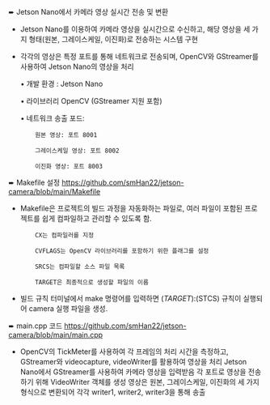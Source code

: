 ➨ Jetson Nano에서 카메라 영상 실시간 전송 및 변환

- Jetson Nano를 이용하여 카메라 영상을 실시간으로 수신하고, 해당 영상을 세 가지 형태(원본, 그레이스케일, 이진화)로 전송하는 시스템 구현

- 각각의 영상은 특정 포트를 통해 네트워크로 전송되며, OpenCV와 GStreamer를 사용하여 Jetson Nano의 영상을 처리

  • 개발 환경 : Jetson Nano
  
  • 라이브러리 OpenCV (GStreamer 지원 포함)
  
  • 네트워크 송출 포드:
  
          원본 영상: 포트 8001
  
          그레이스케일 영상: 포트 8002
  
          이진화 영상: 포트 8003



➨ Makefile 설정
  https://github.com/smHan22/jetson-camera/blob/main/Makefile
  
- Makefile은 프로젝트의 빌드 과정을 자동화하는 파일로, 여러 파일이 포함된 프로젝트를 쉽게 컴파일하고 관리할 수 있도록 함.

          CX는 컴파일러를 지정
  
          CVFLAGS는 OpenCV 라이브러리를 포함하기 위한 플래그를 설정
  
          SRCS는 컴파일할 소스 파일 목록
  
          TARGET은 최종적으로 생성할 파일의 이름
            

- 빌드 규칙
    터미널에서 make 명령어를 입력하면 $(TARGET):$(STCS) 규칙이 실행되어 camera 실행 파일을 생성.





➨ main.cpp 코드
https://github.com/smHan22/jetson-camera/blob/main/main.cpp

- OpenCV의 TickMeter를 사용하여 각 프레임의 처리 시간을 측정하고, GStreamer와 videocapture, videoWriter를 활용하여 영상을 처리
          Jetson Nano에서 GStreamer를 사용하여 카메라 영상을 입력받음
          각 포트로 영상을 전송하기 위해 VideoWriter 객체를 생성
          영상은 원본, 그레이스케일, 이진화의 세 가지 형식으로 변환되어 각각 writer1, writer2, writer3을 통해 송출




    
